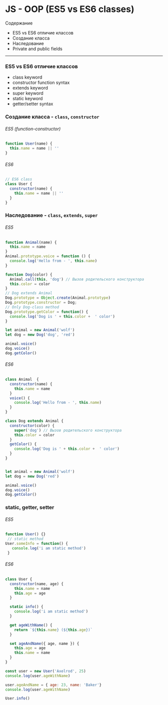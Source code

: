 # JS - OOP (ES5 vs ES6 classes)


Содержание
* ES5 vs ES6 отличие классов
* Создание класса
* Наследование
* Private and public fields

--- 

### ES5 vs ES6 отличие классов
- class keyword
- constructor function syntax
- extends keyword
- super keyword
- static keyword
- getter/setter syntax

### Создание класса - `class`, `constructor`
###### ES5 (function-constructor) 
```js
function User(name) {
  this.name = name || ''
}
```

###### ES6 
```js
// ES6 class
class User {
  constructor(name) {
    this.name = name || ''
  }
}
```

### Наследование - `class`, `extends`, `super` 
###### ES5 
```js
function Animal(name) {
  this.name = name
}
Animal.prototype.voice = function () {
  console.log('Hello from - ', this.name)
}

function Dog(color) {
  Animal.call(this, 'dog') // Вызов родительского конструктора 
  this.color = color
}
// Dog extends Animal
Dog.prototype = Object.create(Animal.prototype) 
Dog.prototype.constructor = Dog;
// Only Dog-class method
Dog.prototype.getColor = function() {
  console.log('Dog is ' + this.color +  ' color')
}

let animal = new Animal('wolf')
let dog = new Dog('dog', 'red')

animal.voice()
dog.voice()
dog.getColor()
```

###### ES6
```js
class Animal  {
  constructor(name) {
    this.name = name
  }
  voice() {
    console.log('Hello from - ', this.name)
  }
}

class Dog extends Animal {
  constructor(color) {
    super('dog') // Вызов родительского конструктора
    this.color = color
  }
  getColor() {
    console.log('Dog is ' + this.color +  ' color')
  }
}


let animal = new Animal('wolf')
let dog = new Dog('red')

animal.voice()
dog.voice()
dog.getColor()
```

### static, getter, setter
###### ES5
```js
function User() {}
 // static method
User.someInfo = function() {
   console.log('i am static method')
 }
```

###### ES6
```js
class User {
  constructor(name, age) {
    this.name = name
    this.age = age
  }

  static info() {
    console.log('i am static method')
  }

  get ageWithName() {
    return `${this.name} (${this.age})`
  }

  set ageAndName({ age, name }) {
    this.age = age
    this.name = name
  }
}

const user = new User('Axelrod', 25)
console.log(user.ageWithName)

user.ageAndName = { age: 23, name: 'Baker'}
console.log(user.ageWithName)

User.info()
```
